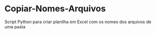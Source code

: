 # Copiar-Nomes-Arquivos
Script Python para criar planilha em Excel com os nomes dos arquivos de uma pasta 
